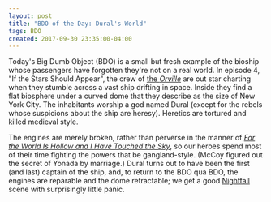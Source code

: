```yaml
---
layout: post
title: "BDO of the Day: Dural's World"
tags: BDO
created: 2017-09-30 23:35:00-04:00
---
```

Today's Big Dumb Object (BDO) is a small but fresh example of the bioship whose passengers have forgotten they're not on a real world.  In episode 4, "If the Stars Should Appear", the crew of [the *Orville*](http://www.imdb.com/title/tt5691552/) are out star charting when they stumble across a vast ship drifting in space.  Inside they find a flat biosphere under a curved dome that they describe as the size of New York City.  The inhabitants worship a god named Dural (except for the rebels whose suspicions about the ship are heresy).  Heretics are tortured and killed medieval style.

The engines are merely broken, rather than perverse in the manner of [*For the World Is Hollow and I Have Touched the Sky*](https://en.wikipedia.org/wiki/For_the_World_Is_Hollow_and_I_Have_Touched_the_Sky), so our heroes spend most of their time fighting the powers that be gangland-style.  (McCoy figured out the secret of Yonada by marriage.)  Dural turns out to have been the first (and last) captain of the ship, and, to return to the BDO qua BDO, the engines are reparable and the dome retractable; we get a good [Nightfall](https://en.wikipedia.org/wiki/Nightfall_%28Asimov_novelette_and_novel%29) scene with surprisingly little panic. 

